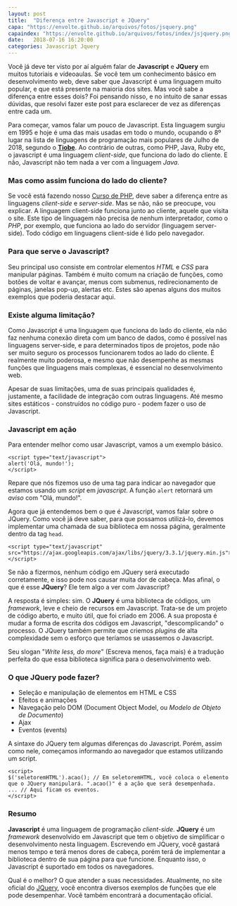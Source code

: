 ```yaml
---
layout: post
title:  "Diferença entre Javascript e JQuery"
capa: "https://envolte.github.io/arquivos/fotos/jsquery.png"
capaindex: "https://envolte.github.io/arquivos/fotos/index/jsjquery.png"
date:   2018-07-16 16:20:00
categories: Javascript Jquery
---
```


Você já deve ter visto por aí alguém falar de **Javascript** e **JQuery** em muitos tutoriais e vídeoaulas. Se você tem um conhecimento básico em desenvolvimento web, deve saber que Javascript é uma linguagem muito popular, e que está presente na maioria dos sites. Mas você sabe a diferença entre esses dois? Foi pensando nisso, e no intuito de sanar essas dúvidas, que resolvi fazer este post para esclarecer de vez as diferenças entre cada um.

Para começar, vamos falar um pouco de Javascript. Esta linguagem surgiu em 1995 e hoje é uma das mais usadas em todo o mundo, ocupando o 8º lugar na lista de linguagens de programação mais populares de Julho de 2018, segundo o **[Tiobe](https://www.tiobe.com/tiobe-index/javascript/)**. Ao contrário de outras, como PHP, Java, Ruby etc, o javascript é uma linguagem *client-side*, que funciona do lado do cliente. E não, Javascript não tem nada a ver com a linguagem *Java*.

### Mas como assim funciona do lado do cliente?

Se você está fazendo nosso [Curso de PHP](https://envolte.github.io/cursos/PHP/), deve saber a diferença entre as linguagens *client-side* e *server-side*. Mas se não, não se preocupe, vou explicar. A linguagem client-side funciona junto ao cliente, aquele que visita o site. Este tipo de linguagem não precisa de nenhum interpretador, como o *PHP*, por exemplo, que funciona ao lado do servidor (linguagem server-side). Todo código em linguagens client-side é lido pelo navegador.

### Para que serve o Javascript?

Seu principal uso consiste em controlar elementos *HTML* e *CSS* para manipular páginas. Também é muito comum na criação de funções, como botões de voltar e avançar, menus com submenus, redirecionamento de páginas, janelas pop-up, alertas etc. Estes são apenas alguns dos muitos exemplos que poderia destacar aqui.

### Existe alguma limitação?

Como Javascript é uma linguagem que funciona do lado do cliente, ela não faz nenhuma conexão direta com um banco de dados, como é possível nas linguagens server-side, e para determinados tipos de projetos, pode não ser muito seguro os processos funcionarem todos ao lado do cliente. É realmente muito poderosa, e mesmo que não desempenhe as mesmas funções que linguagens mais complexas, é essencial no desenvolvimento web. 

Apesar de suas limitações, uma de suas principais qualidades é, justamente, a facilidade de integração com outras linguagens. Até mesmo sites estáticos - construídos no código puro - podem fazer o uso de Javascript.

### Javascript em ação

Para entender melhor como usar Javascript, vamos a um exemplo básico.

    <script type="text/javascript">
    alert('Olá, mundo!');
    </script>
    
Repare que nós fizemos uso de uma tag para indicar ao navegador que estamos usando um *script* em *javascript*. A função ```alert``` retornará um *aviso* com "Olá, mundo!".

Agora que já entendemos bem o que é Javascript, vamos falar sobre o JQuery. Como você já deve saber, para que possamos utilizá-lo, devemos implementar uma chamada de sua biblioteca em nossa página, geralmente dentro da tag ```head```.

    <script type="text/javascript" src="https://ajax.googleapis.com/ajax/libs/jquery/3.3.1/jquery.min.js"></script>
    
Se não a fizermos, nenhum código em JQuery será executado corretamente, e isso pode nos causar muita dor de cabeça. Mas afinal, o que é esse **JQuery**? Ele tem algo a ver com Javascript?

A resposta é simples: sim. O **JQuery** é uma biblioteca de códigos, um *framework*, leve e cheio de recursos em Javascript. Trata-se de um projeto de código aberto, e muito útil, que foi criado em 2006. A sua proposta é mudar a forma de escrita dos códigos em Javascript, "descomplicando" o processo. O JQuery também permite que criemos *plugins* de alta complexidade sem o esforço que teríamos se usassemos o Javascript.

Seu slogan "*Write less, do more*" (Escreva menos, faça mais) é a tradução perfeita do que essa biblioteca significa para o desenvolvimento web.

### O que JQuery pode fazer?

- Seleção e manipulação de elementos em HTML e CSS
- Efeitos e animações
- Navegação pelo DOM (Document Object Model, ou *Modelo de Objeto de Documento*)
- Ajax
- Eventos (events)

A sintaxe do JQuery tem algumas diferenças do Javascript. Porém, assim como nele, começamos informando ao navegador que estamos utilizando um script.

    <script>
    $('seletoremHTML').acao(); // Em seletoremHTML, você coloca o elemento que o JQuery manipulará. ".acao()" é a ação que será desempenhada.
    ... // Aqui ficam os eventos.
    </script>
    
### Resumo

**Javascript** é uma linguagem de programação *client-side*. **JQuery** é um *framework* desenvolvido em Javascript que tem o objetivo de simplificar o desenvolvimento nesta linguagem. Escrevendo em JQuery, você gastará menos tempo e terá menos dores de cabeça, porém terá de implementar a biblioteca dentro de sua página para que funcione. Enquanto isso, o Javascript é suportado em todos os navegadores.

Qual é o melhor? O que atender a suas necessidades. Atualmente, no site oficial do [JQuery](https://jquery.com), você encontra diversos exemplos de funções que ele pode desempenhar. Você também encontrará a documentação oficial.
